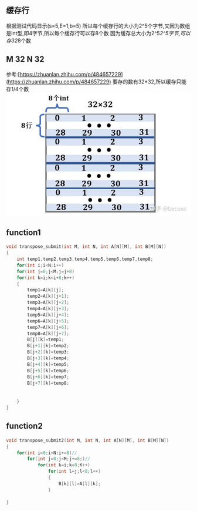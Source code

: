 ## 缓存行

根据测试代码显示(s=5,E=1,b=5)
所以每个缓存行的大小为2^5个字节,又因为数组是int型,即4字节,所以每个缓存行可以存8个数
因为缓存总大小为2^5*2^5字节,可以存32*8个数


## M 32 N 32
参考:[https://zhuanlan.zhihu.com/p/484657229](https://zhuanlan.zhihu.com/p/484657229)
要存的数有32*32,所以缓存只能存1/4个数  
![alt text](image.png)

## function1
``` c
void transpose_submit(int M, int N, int A[N][M], int B[M][N])
{ 
    int temp1,temp2,temp3,temp4,temp5,temp6,temp7,temp8;
    for(int i;i<N;i++)
    for(int j=0;j<M;j=j+8)
    for(int k=i;k<i+8;k++)
    {
        temp1=A[k][j];
        temp2=A[k][j+1];
        temp3=A[k][j+2];
        temp4=A[k][j+3];
        temp5=A[k][j+4];
        temp6=A[k][j+5];
        temp7=A[k][j+6];
        temp8=A[k][j+7];
        B[j][k]=temp1;
        B[j+1][k]=temp2;
        B[j+2][k]=temp3;
        B[j+3][k]=temp4;
        B[j+4][k]=temp5;
        B[j+5][k]=temp6;
        B[j+6][k]=temp7;
        B[j+7][k]=temp8;
    

    }
}
```
## function2
``` c
void transpose_submit2(int M, int N, int A[N][M], int B[M][N])
{
    for(int i=0;i<N;i+=8)//
        for(int j=0;j<M;j+=8;)//
            for(int k=i;k<8;K++)
                for(int l=j;l<8;l++)
                {
                    B[k][l]=A[l][k];
                }
            
}


```
